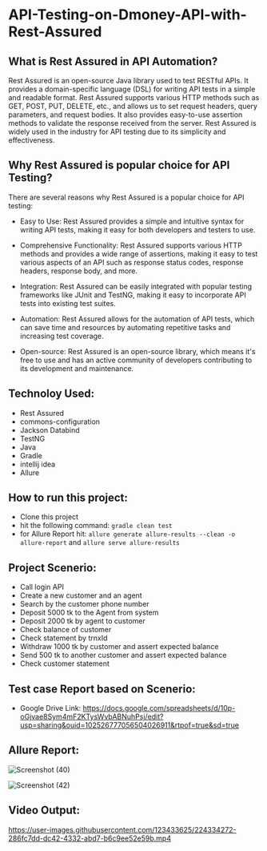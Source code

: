 # API-Testing-on-Dmoney-API-with-Rest-Assured

## What is Rest Assured in API Automation?

Rest Assured is an open-source Java library used to test RESTful APIs. It provides a domain-specific language (DSL) for writing API tests in a simple and readable format. Rest Assured supports various HTTP methods such as GET, POST, PUT, DELETE, etc., and allows us to set request headers, query parameters, and request bodies. It also provides easy-to-use assertion methods to validate the response received from the server. Rest Assured is widely used in the industry for API testing due to its simplicity and effectiveness.

## Why Rest Assured is popular choice for API Testing?

There are several reasons why Rest Assured is a popular choice for API testing:

- Easy to Use: Rest Assured provides a simple and intuitive syntax for writing API tests, making it easy for both developers and testers to use.

- Comprehensive Functionality: Rest Assured supports various HTTP methods and provides a wide range of assertions, making it easy to test various aspects of an API such as response status codes, response headers, response body, and more.

- Integration: Rest Assured can be easily integrated with popular testing frameworks like JUnit and TestNG, making it easy to incorporate API tests into existing test suites.

- Automation: Rest Assured allows for the automation of API tests, which can save time and resources by automating repetitive tasks and increasing test coverage.

- Open-source: Rest Assured is an open-source library, which means it's free to use and has an active community of developers contributing to its development and maintenance.

## Technoloy Used:

- Rest Assured
- commons-configuration
- Jackson Databind
- TestNG
- Java
- Gradle
- intellij idea
- Allure

## How to run this project:

- Clone this project
- hit the following command: ```gradle clean test```
- for Allure Report hit: ```allure generate allure-results --clean -o allure-report``` and ```allure serve allure-results```

## Project Scenerio: 

 - Call login API
 - Create  a new customer and an agent
 - Search by the customer phone number
 - Deposit 5000 tk to the Agent from system
 - Deposit 2000 tk by agent to customer 
 - Check balance of customer
 - Check statement by trnxId 
 - Withdraw 1000 tk by customer and assert expected balance
 - Send 500 tk to another customer and assert expected balance
 - Check customer statement
 
 ## Test case Report based on Scenerio:
 
 - Google Drive Link: https://docs.google.com/spreadsheets/d/10p-oGjvae8Sym4mF2KTysWvbABNuhPsj/edit?usp=sharing&ouid=102526777056504026911&rtpof=true&sd=true
 
 ## Allure Report:
 
![Screenshot (40)](https://user-images.githubusercontent.com/123433625/224333168-e5e2f4d5-d3b0-460c-b762-d26bc5044f10.png)

![Screenshot (42)](https://user-images.githubusercontent.com/123433625/224333189-6b1a0351-d569-4870-a88f-f2df150a5dd2.png)

## Video Output:

https://user-images.githubusercontent.com/123433625/224334272-286fc7dd-dc42-4332-abd7-b6c9ee52e59b.mp4



